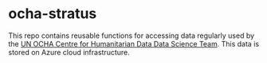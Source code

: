 # ocha-stratus

This repo contains reusable functions for accessing data regularly used by the [UN OCHA Centre for Humanitarian Data Data Science Team](https://centre.humdata.org/data-science/). This data is stored on Azure cloud infrastructure.
